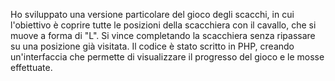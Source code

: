 Ho sviluppato una versione particolare del gioco degli scacchi, in cui l'obiettivo è coprire tutte le posizioni della scacchiera con il cavallo, che si muove a forma di "L". Si vince completando la scacchiera senza ripassare su una posizione già visitata. Il codice è stato scritto in PHP, creando un'interfaccia che permette di visualizzare il progresso del gioco e le mosse effettuate.
